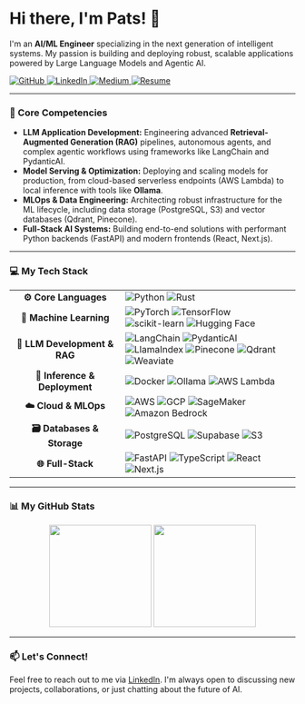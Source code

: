 # Hi there, I'm Pats! 👋

I'm an **AI/ML Engineer** specializing in the next generation of intelligent systems. My passion is building and deploying robust, scalable applications powered by Large Language Models and Agentic AI.

<p align="left">
  <a href="https://github.com/jplaulau14">
    <img src="https://img.shields.io/badge/GitHub-181717?style=for-the-badge&logo=github&logoColor=white" alt="GitHub">
  </a>
  <a href="https://www.linkedin.com/in/jplau14/">
    <img src="https://img.shields.io/badge/LinkedIn-0A66C2?style=for-the-badge&logo=linkedin&logoColor=white" alt="LinkedIn">
  </a>
  <a href="https://medium.com/@johnpatricklaurel14">
    <img src="https://img.shields.io/badge/Medium-000000?style=for-the-badge&logo=medium&logoColor=white" alt="Medium">
  </a>
  <a href="https://drive.google.com/file/d/1--3I8GbzYhN8xKskO-wdu0m2LPEC5MHM/view?usp=sharing">
    <img src="https://img.shields.io/badge/View_My_Resume-EA4335?style=for-the-badge&logo=google-drive&logoColor=white" alt="Resume">
  </a>
</p>

---

### 🚀 Core Competencies

* **LLM Application Development:** Engineering advanced **Retrieval-Augmented Generation (RAG)** pipelines, autonomous agents, and complex agentic workflows using frameworks like LangChain and PydanticAI.
* **Model Serving & Optimization:** Deploying and scaling models for production, from cloud-based serverless endpoints (AWS Lambda) to local inference with tools like **Ollama**.
* **MLOps & Data Engineering:** Architecting robust infrastructure for the ML lifecycle, including data storage (PostgreSQL, S3) and vector databases (Qdrant, Pinecone).
* **Full-Stack AI Systems:** Building end-to-end solutions with performant Python backends (FastAPI) and modern frontends (React, Next.js).

---

### 💻 My Tech Stack

<table>
  <tr>
    <td align="center" width="180">
      <strong>⚙️ Core Languages</strong>
    </td>
    <td>
      <img src="https://img.shields.io/badge/Python-3776AB?style=for-the-badge&logo=python&logoColor=white" alt="Python" />
      <img src="https://img.shields.io/badge/Rust-000000?style=for-the-badge&logo=rust&logoColor=white" alt="Rust" />
<!--       <img src="https://img.shields.io/badge/Go-00ADD8?style=for-the-badge&logo=go&logoColor=white" alt="Go" /> -->
    </td>
  </tr>
  <tr>
    <td align="center">
      <strong>🧠 Machine Learning</strong>
    </td>
    <td>
      <img src="https://img.shields.io/badge/PyTorch-EE4C2C?style=for-the-badge&logo=pytorch&logoColor=white" alt="PyTorch" />
      <img src="https://img.shields.io/badge/TensorFlow-FF6F00?style=for-the-badge&logo=tensorflow&logoColor=white" alt="TensorFlow" />
      <img src="https://img.shields.io/badge/scikit--learn-F7931E?style=for-the-badge&logo=scikit-learn&logoColor=white" alt="scikit-learn" />
      <img src="https://img.shields.io/badge/Hugging_Face-FFD21E?style=for-the-badge&logo=huggingface&logoColor=black" alt="Hugging Face" />
    </td>
  </tr>
    <tr>
    <td align="center">
      <strong>🤖 LLM Development & RAG</strong>
    </td>
    <td>
      <img src="https://img.shields.io/badge/LangChain-00864B?style=for-the-badge&logo=langchain&logoColor=white" alt="LangChain" />
      <img src="https://img.shields.io/badge/PydanticAI-E9216B?style=for-the-badge" alt="PydanticAI" />
      <img src="https://img.shields.io/badge/LlamaIndex-6B45A3?style=for-the-badge" alt="LlamaIndex" />
      <img src="https://img.shields.io/badge/Pinecone-0066FF?style=for-the-badge&logo=pinecone&logoColor=white" alt="Pinecone" />
      <img src="https://img.shields.io/badge/Qdrant-EF4444?style=for-the-badge&logo=qdrant&logoColor=white" alt="Qdrant" />
      <img src="https://img.shields.io/badge/Weaviate-00E599?style=for-the-badge&logo=weaviate&logoColor=black" alt="Weaviate" />
    </td>
  </tr>
  <tr>
    <td align="center">
      <strong>🚀 Inference & Deployment</strong>
    </td>
    <td>
      <img src="https://img.shields.io/badge/Docker-2496ED?style=for-the-badge&logo=docker&logoColor=white" alt="Docker" />
      <img src="https://img.shields.io/badge/Ollama-000000?style=for-the-badge&logo=ollama&logoColor=white" alt="Ollama" />
      <img src="https://img.shields.io/badge/AWS_Lambda-FF9900?style=for-the-badge&logo=awslambda&logoColor=white" alt="AWS Lambda" />
    </td>
  </tr>
  <tr>
    <td align="center">
      <strong>☁️ Cloud & MLOps</strong>
    </td>
    <td>
      <img src="https://img.shields.io/badge/Amazon_AWS-232F3E?style=for-the-badge&logo=amazonaws&logoColor=white" alt="AWS" />
      <img src="https://img.shields.io/badge/Google_Cloud-4285F4?style=for-the-badge&logo=googlecloud&logoColor=white" alt="GCP" />
      <img src="https://img.shields.io/badge/Amazon_SageMaker-FF9900?style=for-the-badge&logo=amazonaws&logoColor=white" alt="SageMaker" />
      <img src="https://img.shields.io/badge/Amazon_Bedrock-FF9900?style=for-the-badge&logo=amazonaws&logoColor=white" alt="Amazon Bedrock" />
    </td>
  </tr>
  <tr>
    <td align="center">
      <strong>🗃️ Databases & Storage</strong>
    </td>
    <td>
      <img src="https://img.shields.io/badge/PostgreSQL-4169E1?style=for-the-badge&logo=postgresql&logoColor=white" alt="PostgreSQL" />
      <img src="https://img.shields.io/badge/Supabase-3FCF8E?style=for-the-badge&logo=supabase&logoColor=white" alt="Supabase" />
      <img src="https://img.shields.io/badge/Amazon_S3-569A31?style=for-the-badge&logo=amazons3&logoColor=white" alt="S3" />
    </td>
  </tr>
  <tr>
    <td align="center">
      <strong>🌐 Full-Stack</strong>
    </td>
    <td>
      <img src="https://img.shields.io/badge/FastAPI-009688?style=for-the-badge&logo=fastapi&logoColor=white" alt="FastAPI" />
      <img src="https://img.shields.io/badge/TypeScript-3178C6?style=for-the-badge&logo=typescript&logoColor=white" alt="TypeScript" />
      <img src="https://img.shields.io/badge/React-20232A?style=for-the-badge&logo=react&logoColor=61DAFB" alt="React" />
      <img src="https://img.shields.io/badge/Next.js-000000?style=for-the-badge&logo=nextdotjs&logoColor=white" alt="Next.js" />
    </td>
  </tr>
</table>

---

### 📊 My GitHub Stats

<p align="center">
  <img height="180em" src="https://github-readme-stats.vercel.app/api?username=jplaulau14&show_icons=true&theme=tokyonight&include_all_commits=true&count_private=true"/>
  <img height="180em" src="https://github-readme-stats.vercel.app/api/top-langs/?username=jplaulau14&layout=compact&langs_count=8&theme=tokyonight&hide=jupyter%20notebook,swift,c,c%2B%2B,html,css,javascript"/>
</p>

---

### 📫 Let's Connect!

Feel free to reach out to me via [LinkedIn](https://www.linkedin.com/in/jplau14/). I'm always open to discussing new projects, collaborations, or just chatting about the future of AI.
